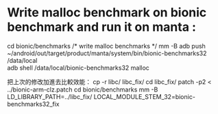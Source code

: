 # Write malloc benchmark on bionic benchmark and run it on manta : 

cd bionic/benchmarks
/* write malloc benchmarks */
mm -B
adb push ~/android/out/target/product/manta/system/bin/bionic-benchmarks32 /data/local                
adb shell /data/local/bionic-benchmarks32 malloc

把上次的修改加進去比較效能：
cp -r libc/ libc_fix/
cd libc_fix/
patch -p2 < ../bionic-arm-clz.patch
cd bionic/benchmarks
mm -B LD_LIBRARY_PATH=../libc_fix/ LOCAL_MODULE_STEM_32=bionic-benchmarks32_fix
